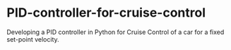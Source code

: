 # PID-controller-for-cruise-control
Developing a PID controller in Python for Cruise Control of a car for a fixed set-point velocity.

